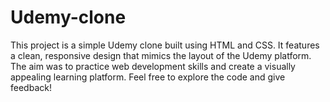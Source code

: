 # Udemy-clone
 This project is a simple Udemy clone built using HTML and CSS. It features a clean, responsive design that mimics the layout of the Udemy platform. The aim was to practice web development skills and create a visually appealing learning platform.  Feel free to explore the code and give feedback!
